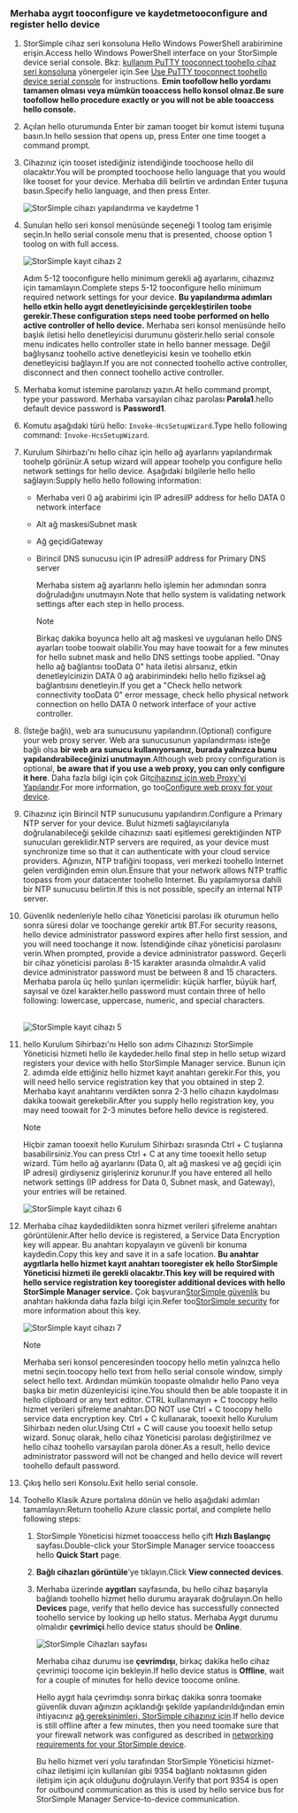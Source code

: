 <!--author=alkohli last changed: 02/22/2016-->


### <a name="tooconfigure-and-register-hello-device"></a><span data-ttu-id="93f73-101">Merhaba aygıt tooconfigure ve kaydetme</span><span class="sxs-lookup"><span data-stu-id="93f73-101">tooconfigure and register hello device</span></span>
1. <span data-ttu-id="93f73-102">StorSimple cihaz seri konsoluna Hello Windows PowerShell arabirimine erişin.</span><span class="sxs-lookup"><span data-stu-id="93f73-102">Access hello Windows PowerShell interface on your StorSimple device serial console.</span></span> <span data-ttu-id="93f73-103">Bkz: [kullanım PuTTY tooconnect toohello cihaz seri konsoluna](#use-putty-to-connect-to-the-device-serial-console) yönergeler için.</span><span class="sxs-lookup"><span data-stu-id="93f73-103">See [Use PuTTY tooconnect toohello device serial console](#use-putty-to-connect-to-the-device-serial-console) for instructions.</span></span> <span data-ttu-id="93f73-104">**Emin toofollow hello yordamı tamamen olması veya mümkün tooaccess hello konsol olmaz.**</span><span class="sxs-lookup"><span data-stu-id="93f73-104">**Be sure toofollow hello procedure exactly or you will not be able tooaccess hello console.**</span></span>
2. <span data-ttu-id="93f73-105">Açılan hello oturumunda Enter bir zaman tooget bir komut istemi tuşuna basın.</span><span class="sxs-lookup"><span data-stu-id="93f73-105">In hello session that opens up, press Enter one time tooget a command prompt.</span></span> 
3. <span data-ttu-id="93f73-106">Cihazınız için tooset istediğiniz istendiğinde toochoose hello dil olacaktır.</span><span class="sxs-lookup"><span data-stu-id="93f73-106">You will be prompted toochoose hello language that you would like tooset for your device.</span></span> <span data-ttu-id="93f73-107">Merhaba dili belirtin ve ardından Enter tuşuna basın.</span><span class="sxs-lookup"><span data-stu-id="93f73-107">Specify hello language, and then press Enter.</span></span> 
   
    ![StorSimple cihazı yapılandırma ve kaydetme 1](./media/storsimple-configure-and-register-device-u1/HCS_RegisterYourDevice1-U1-include.png)
4. <span data-ttu-id="93f73-109">Sunulan hello seri konsol menüsünde seçeneği 1 toolog tam erişimle seçin.</span><span class="sxs-lookup"><span data-stu-id="93f73-109">In hello serial console menu that is presented, choose option 1 toolog on with full access.</span></span> 
   
    ![StorSimple kayıt cihazı 2](./media/storsimple-configure-and-register-device-u1/HCS_RegisterYourDevice2_U1-include.png)
   
     <span data-ttu-id="93f73-111">Adım 5-12 tooconfigure hello minimum gerekli ağ ayarlarını, cihazınız için tamamlayın.</span><span class="sxs-lookup"><span data-stu-id="93f73-111">Complete steps 5-12 tooconfigure hello minimum required network settings for your device.</span></span> <span data-ttu-id="93f73-112">**Bu yapılandırma adımları hello etkin hello aygıt denetleyicisinde gerçekleştirilen toobe gerekir.**</span><span class="sxs-lookup"><span data-stu-id="93f73-112">**These configuration steps need toobe performed on hello active controller of hello device.**</span></span> <span data-ttu-id="93f73-113">Merhaba seri konsol menüsünde hello başlık iletisi hello denetleyicisi durumunu gösterir.</span><span class="sxs-lookup"><span data-stu-id="93f73-113">hello serial console menu indicates hello controller state in hello banner message.</span></span> <span data-ttu-id="93f73-114">Değil bağlıysanız toohello active denetleyicisi kesin ve toohello etkin denetleyicisi bağlayın.</span><span class="sxs-lookup"><span data-stu-id="93f73-114">If you are not connected toohello active controller, disconnect and then connect toohello active controller.</span></span>
5. <span data-ttu-id="93f73-115">Merhaba komut istemine parolanızı yazın.</span><span class="sxs-lookup"><span data-stu-id="93f73-115">At hello command prompt, type your password.</span></span> <span data-ttu-id="93f73-116">Merhaba varsayılan cihaz parolası **Parola1**.</span><span class="sxs-lookup"><span data-stu-id="93f73-116">hello default device password is **Password1**.</span></span>
6. <span data-ttu-id="93f73-117">Komutu aşağıdaki türü hello: `Invoke-HcsSetupWizard`.</span><span class="sxs-lookup"><span data-stu-id="93f73-117">Type hello following command: `Invoke-HcsSetupWizard`.</span></span> 
7. <span data-ttu-id="93f73-118">Kurulum Sihirbazı'nı hello cihaz için hello ağ ayarlarını yapılandırmak toohelp görünür.</span><span class="sxs-lookup"><span data-stu-id="93f73-118">A setup wizard will appear toohelp you configure hello network settings for hello device.</span></span> <span data-ttu-id="93f73-119">Aşağıdaki bilgilerle hello hello sağlayın:</span><span class="sxs-lookup"><span data-stu-id="93f73-119">Supply hello hello following information:</span></span> 
   
   * <span data-ttu-id="93f73-120">Merhaba veri 0 ağ arabirimi için IP adresi</span><span class="sxs-lookup"><span data-stu-id="93f73-120">IP address for hello DATA 0 network interface</span></span>
   * <span data-ttu-id="93f73-121">Alt ağ maskesi</span><span class="sxs-lookup"><span data-stu-id="93f73-121">Subnet mask</span></span>
   * <span data-ttu-id="93f73-122">Ağ geçidi</span><span class="sxs-lookup"><span data-stu-id="93f73-122">Gateway</span></span>
   * <span data-ttu-id="93f73-123">Birincil DNS sunucusu için IP adresi</span><span class="sxs-lookup"><span data-stu-id="93f73-123">IP address for Primary DNS server</span></span>
     
        <span data-ttu-id="93f73-124">Merhaba sistem ağ ayarlarını hello işlemin her adımından sonra doğruladığını unutmayın.</span><span class="sxs-lookup"><span data-stu-id="93f73-124">Note that hello system is validating network settings after each step in hello process.</span></span>
     
     > [!NOTE]
     > <span data-ttu-id="93f73-125">Birkaç dakika boyunca hello alt ağ maskesi ve uygulanan hello DNS ayarları toobe toowait olabilir.</span><span class="sxs-lookup"><span data-stu-id="93f73-125">You may have toowait for a few minutes for hello subnet mask and hello DNS settings toobe applied.</span></span> <span data-ttu-id="93f73-126">"Onay hello ağ bağlantısı tooData 0" hata iletisi alırsanız, etkin denetleyicinizin DATA 0 ağ arabirimindeki hello hello fiziksel ağ bağlantısını denetleyin.</span><span class="sxs-lookup"><span data-stu-id="93f73-126">If you get a "Check hello network connectivity tooData 0" error message, check hello physical network connection on hello DATA 0 network interface of your active controller.</span></span>
     > 
     > 
8. <span data-ttu-id="93f73-127">(İsteğe bağlı), web ara sunucusunu yapılandırın.</span><span class="sxs-lookup"><span data-stu-id="93f73-127">(Optional) configure your web proxy server.</span></span> <span data-ttu-id="93f73-128">Web ara sunucusunun yapılandırması isteğe bağlı olsa **bir web ara sunucu kullanıyorsanız, burada yalnızca bunu yapılandırabileceğinizi unutmayın**.</span><span class="sxs-lookup"><span data-stu-id="93f73-128">Although web proxy configuration is optional, **be aware that if you use a web proxy, you can only configure it here**.</span></span> <span data-ttu-id="93f73-129">Daha fazla bilgi için çok Git[cihazınız için web Proxy'yi Yapılandır](../articles/storsimple/storsimple-configure-web-proxy.md).</span><span class="sxs-lookup"><span data-stu-id="93f73-129">For more information, go too[Configure web proxy for your device](../articles/storsimple/storsimple-configure-web-proxy.md).</span></span>
9. <span data-ttu-id="93f73-130">Cihazınız için Birincil NTP sunucusunu yapılandırın.</span><span class="sxs-lookup"><span data-stu-id="93f73-130">Configure a Primary NTP server for your device.</span></span> <span data-ttu-id="93f73-131">Bulut hizmeti sağlayıcılarıyla doğrulanabileceği şekilde cihazınızı saati eşitlemesi gerektiğinden NTP sunucuları gereklidir.</span><span class="sxs-lookup"><span data-stu-id="93f73-131">NTP servers are required, as your device must synchronize time so that it can authenticate with your cloud service providers.</span></span> <span data-ttu-id="93f73-132">Ağınızın, NTP trafiğini toopass, veri merkezi toohello Internet gelen verdiğinden emin olun.</span><span class="sxs-lookup"><span data-stu-id="93f73-132">Ensure that your network allows NTP traffic toopass from your datacenter toohello Internet.</span></span> <span data-ttu-id="93f73-133">Bu yapılamıyorsa dahili bir NTP sunucusu belirtin.</span><span class="sxs-lookup"><span data-stu-id="93f73-133">If this is not possible, specify an internal NTP server.</span></span> 
10. <span data-ttu-id="93f73-134">Güvenlik nedenleriyle hello cihaz Yöneticisi parolası ilk oturumun hello sonra süresi dolar ve toochange gerekir artık BT.</span><span class="sxs-lookup"><span data-stu-id="93f73-134">For security reasons, hello device administrator password expires after hello first session, and you will need toochange it now.</span></span> <span data-ttu-id="93f73-135">İstendiğinde cihaz yöneticisi parolasını verin.</span><span class="sxs-lookup"><span data-stu-id="93f73-135">When prompted, provide a device administrator password.</span></span> <span data-ttu-id="93f73-136">Geçerli bir cihaz yöneticisi parolası 8-15 karakter arasında olmalıdır.</span><span class="sxs-lookup"><span data-stu-id="93f73-136">A valid device administrator password must be between 8 and 15 characters.</span></span> <span data-ttu-id="93f73-137">Merhaba parola üç hello şunları içermelidir: küçük harfler, büyük harf, sayısal ve özel karakter.</span><span class="sxs-lookup"><span data-stu-id="93f73-137">hello password must contain three of hello following: lowercase, uppercase, numeric, and special characters.</span></span>
    
    <br/>![StorSimple kayıt cihazı 5](./media/storsimple-configure-and-register-device-u1/HCS_RegisterYourDevice5_U1-include.png)
11. <span data-ttu-id="93f73-139">hello Kurulum Sihirbazı'nı Hello son adımı Cihazınızı StorSimple Yöneticisi hizmeti hello ile kaydeder.</span><span class="sxs-lookup"><span data-stu-id="93f73-139">hello final step in hello setup wizard registers your device with hello StorSimple Manager service.</span></span> <span data-ttu-id="93f73-140">Bunun için 2. adımda elde ettiğiniz hello hizmet kayıt anahtarı gerekir.</span><span class="sxs-lookup"><span data-stu-id="93f73-140">For this, you will need hello service registration key that you obtained in step 2.</span></span> <span data-ttu-id="93f73-141">Merhaba kayıt anahtarını verdikten sonra 2-3 hello cihazın kaydolması dakika toowait gerekebilir.</span><span class="sxs-lookup"><span data-stu-id="93f73-141">After you supply hello registration key, you may need toowait for 2-3 minutes before hello device is registered.</span></span>
    
    > [!NOTE]
    > <span data-ttu-id="93f73-142">Hiçbir zaman tooexit hello Kurulum Sihirbazı sırasında Ctrl + C tuşlarına basabilirsiniz.</span><span class="sxs-lookup"><span data-stu-id="93f73-142">You can press Ctrl + C at any time tooexit hello setup wizard.</span></span> <span data-ttu-id="93f73-143">Tüm hello ağ ayarlarını (Data 0, alt ağ maskesi ve ağ geçidi için IP adresi) girdiyseniz girişleriniz korunur.</span><span class="sxs-lookup"><span data-stu-id="93f73-143">If you have entered all hello network settings (IP address for Data 0, Subnet mask, and Gateway), your entries will be retained.</span></span>
    > 
    > 
    
    ![StorSimple kayıt cihazı 6](./media/storsimple-configure-and-register-device-u1/HCS_RegisterYourDevice6_U1-include.png)
12. <span data-ttu-id="93f73-145">Merhaba cihaz kaydedildikten sonra hizmet verileri şifreleme anahtarı görüntülenir.</span><span class="sxs-lookup"><span data-stu-id="93f73-145">After hello device is registered, a Service Data Encryption key will appear.</span></span> <span data-ttu-id="93f73-146">Bu anahtarı kopyalayın ve güvenli bir konuma kaydedin.</span><span class="sxs-lookup"><span data-stu-id="93f73-146">Copy this key and save it in a safe location.</span></span> <span data-ttu-id="93f73-147">**Bu anahtar aygıtlarla hello hizmet kayıt anahtarı tooregister ek hello StorSimple Yöneticisi hizmeti ile gerekli olacaktır.**</span><span class="sxs-lookup"><span data-stu-id="93f73-147">**This key will be required with hello service registration key tooregister additional devices with hello StorSimple Manager service.**</span></span> <span data-ttu-id="93f73-148">Çok başvuran[StorSimple güvenlik](../articles/storsimple/storsimple-security.md) bu anahtarı hakkında daha fazla bilgi için.</span><span class="sxs-lookup"><span data-stu-id="93f73-148">Refer too[StorSimple security](../articles/storsimple/storsimple-security.md) for more information about this key.</span></span>
    
    ![StorSimple kayıt cihazı 7](./media/storsimple-configure-and-register-device-u1/HCS_RegisterYourDevice7_U1-include.png)    
    
    > [!NOTE]
    > <span data-ttu-id="93f73-150">Merhaba seri konsol penceresinden toocopy hello metin yalnızca hello metni seçin.</span><span class="sxs-lookup"><span data-stu-id="93f73-150">toocopy hello text from hello serial console window, simply select hello text.</span></span> <span data-ttu-id="93f73-151">Ardından mümkün toopaste olmalıdır hello Pano veya başka bir metin düzenleyicisi içine.</span><span class="sxs-lookup"><span data-stu-id="93f73-151">You should then be able toopaste it in hello clipboard or any text editor.</span></span> <span data-ttu-id="93f73-152">CTRL kullanmayın + C toocopy hello hizmet verileri şifreleme anahtarı.</span><span class="sxs-lookup"><span data-stu-id="93f73-152">DO NOT use Ctrl + C toocopy hello service data encryption key.</span></span> <span data-ttu-id="93f73-153">Ctrl + C kullanarak, tooexit hello Kurulum Sihirbazı neden olur.</span><span class="sxs-lookup"><span data-stu-id="93f73-153">Using Ctrl + C will cause you tooexit hello setup wizard.</span></span> <span data-ttu-id="93f73-154">Sonuç olarak, hello cihaz Yöneticisi parolası değiştirilmez ve hello cihaz toohello varsayılan parola döner.</span><span class="sxs-lookup"><span data-stu-id="93f73-154">As a result, hello device administrator password will not be changed and hello device will revert toohello default password.</span></span>
    > 
    > 
13. <span data-ttu-id="93f73-155">Çıkış hello seri Konsolu.</span><span class="sxs-lookup"><span data-stu-id="93f73-155">Exit hello serial console.</span></span>
14. <span data-ttu-id="93f73-156">Toohello Klasik Azure portalına dönün ve hello aşağıdaki adımları tamamlayın:</span><span class="sxs-lookup"><span data-stu-id="93f73-156">Return toohello Azure classic portal, and complete hello following steps:</span></span>
    
    1. <span data-ttu-id="93f73-157">StorSimple Yöneticisi hizmet tooaccess hello çift **Hızlı Başlangıç** sayfası.</span><span class="sxs-lookup"><span data-stu-id="93f73-157">Double-click your StorSimple Manager service tooaccess hello **Quick Start** page.</span></span>
    2. <span data-ttu-id="93f73-158">**Bağlı cihazları görüntüle**’ye tıklayın.</span><span class="sxs-lookup"><span data-stu-id="93f73-158">Click **View connected devices**.</span></span>
    3. <span data-ttu-id="93f73-159">Merhaba üzerinde **aygıtları** sayfasında, bu hello cihaz başarıyla bağlandı toohello hizmet hello durumu arayarak doğrulayın.</span><span class="sxs-lookup"><span data-stu-id="93f73-159">On hello **Devices** page, verify that hello device has successfully connected toohello service by looking up hello status.</span></span> <span data-ttu-id="93f73-160">Merhaba Aygıt durumu olmalıdır **çevrimiçi**.</span><span class="sxs-lookup"><span data-stu-id="93f73-160">hello device status should be **Online**.</span></span>
       
        ![StorSimple Cihazları sayfası](./media/storsimple-configure-and-register-device-u1/HCS_DevicesPageM_U1-include.png) 
       
        <span data-ttu-id="93f73-162">Merhaba cihaz durumu ise **çevrimdışı**, birkaç dakika hello cihaz çevrimiçi toocome için bekleyin.</span><span class="sxs-lookup"><span data-stu-id="93f73-162">If hello device status is **Offline**, wait for a couple of minutes for hello device toocome online.</span></span> 
       
        <span data-ttu-id="93f73-163">Hello aygıt hala çevrimdışı sonra birkaç dakika sonra toomake güvenlik duvarı ağınızın açıklandığı şekilde yapılandırıldığından emin ihtiyacınız [ağ gereksinimleri, StorSimple cihazınız için](../articles/storsimple/storsimple-system-requirements.md).</span><span class="sxs-lookup"><span data-stu-id="93f73-163">If hello device is still offline after a few minutes, then you need toomake sure that your firewall network was configured as described in [networking requirements for your StorSimple device](../articles/storsimple/storsimple-system-requirements.md).</span></span> 
       
        <span data-ttu-id="93f73-164">Bu hello hizmet veri yolu tarafından StorSimple Yöneticisi hizmet-cihaz iletişimi için kullanılan gibi 9354 bağlantı noktasının giden iletişim için açık olduğunu doğrulayın.</span><span class="sxs-lookup"><span data-stu-id="93f73-164">Verify that port 9354 is open for outbound communication as this is used by hello service bus for StorSimple Manager Service-to-device communication.</span></span>

